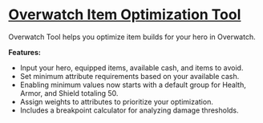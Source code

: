# [Overwatch Item Optimization Tool](https://zero41120.github.io/overwatch_tool/)

Overwatch Tool helps you optimize item builds for your hero in Overwatch.

**Features:**
- Input your hero, equipped items, available cash, and items to avoid.
- Set minimum attribute requirements based on your available cash.
- Enabling minimum values now starts with a default group for Health, Armor,
  and Shield totaling 50.
- Assign weights to attributes to prioritize your optimization.
- Includes a breakpoint calculator for analyzing damage thresholds.


